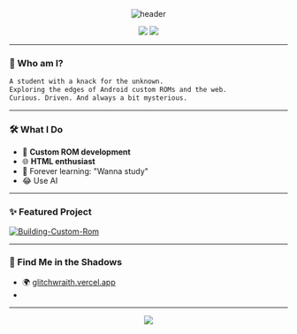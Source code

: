 <!-- Profile README for glitch-wraith -->

<div align="center">
  <img src="https://capsule-render.vercel.app/api?type=waving&color=auto&height=180&section=header&text=glitch-wraith&fontSize=48&fontAlign=50&fontColor=ffffff" alt="header"/>
</div>

<p align="center">
  <img src="https://img.shields.io/badge/ROM%20Builder-%2300C9A7.svg?style=for-the-badge&logo=android&logoColor=white"/>
  <img src="https://img.shields.io/badge/HTML-%23E34F26.svg?style=for-the-badge&logo=html5&logoColor=white"/>
</p>

---

### 👤 Who am I?

```txt
A student with a knack for the unknown.
Exploring the edges of Android custom ROMs and the web.
Curious. Driven. And always a bit mysterious.
```

---

### 🛠️ What I Do

- 📱 **Custom ROM development**  
- 🌐 **HTML enthusiast**  
- 🎯 Forever learning: "Wanna study"
- 😂 Use AI
  
---

### ✨ Featured Project

[![Building-Custom-Rom](https://github-readme-stats.vercel.app/api/pin/?username=glitch-wraith&repo=Building-Custom-Rom&theme=tokyonight)](https://github.com/glitch-wraith/Building-Custom-Rom)

---

### 🌌 Find Me in the Shadows

- 🌍 [glitchwraith.vercel.app](https://glitchwraith.vercel.app/)
-  [<i class="fab fa-youtube"></i>](https://www.youtube.com/@sheoran.pranshu)
---

<div align="center">
  <img src="https://capsule-render.vercel.app/api?type=waving&color=auto&height=100&section=footer"/>
</div>
